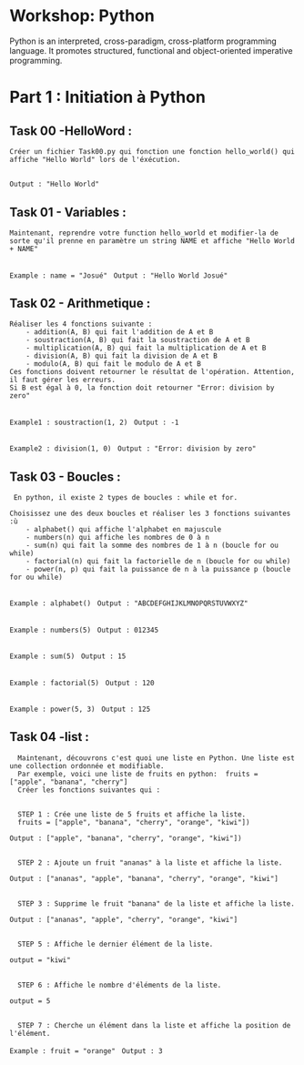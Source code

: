 # Workshop: Python 


Python is an interpreted, cross-paradigm, cross-platform programming language. It promotes structured, functional and object-oriented imperative programming. 


 # Part 1 : Initiation à Python
 
   ## Task 00 -HelloWord :
    Créer un fichier Task00.py qui fonction une fonction hello_world() qui
    affiche "Hello World" lors de l'éxécution.
    
   ##
   ```Output : "Hello World"```
    
   ## Task 01 - Variables :
    
    Maintenant, reprendre votre function hello_world et modifier-la de sorte qu'il prenne en paramètre un string NAME et affiche "Hello World + NAME" 

   ##
   ```Example : name = "Josué" ```
   ```Output : "Hello World Josué" ```

   ## Task 02 - Arithmetique :
    Réaliser les 4 fonctions suivante :
        - addition(A, B) qui fait l'addition de A et B
        - soustraction(A, B) qui fait la soustraction de A et B
        - multiplication(A, B) qui fait la multiplication de A et B
        - division(A, B) qui fait la division de A et B
        - modulo(A, B) qui fait le modulo de A et B
    Ces fonctions doivent retourner le résultat de l'opération. Attention, il faut gérer les erreurs. 
    Si B est égal à 0, la fonction doit retourner "Error: division by zero"

##
   ```Example1 : soustraction(1, 2) ```
   ```Output : -1 ```
##
   ```Example2 : division(1, 0) ```
   ```Output : "Error: division by zero" ```

## Task 03 - Boucles :
     En python, il existe 2 types de boucles : while et for.
    
    Choisissez une des deux boucles et réaliser les 3 fonctions suivantes :ù
        - alphabet() qui affiche l'alphabet en majuscule
        - numbers(n) qui affiche les nombres de 0 à n
        - sum(n) qui fait la somme des nombres de 1 à n (boucle for ou while)
        - factorial(n) qui fait la factorielle de n (boucle for ou while)
        - power(n, p) qui fait la puissance de n à la puissance p (boucle for ou while)
        
   ##
   ```Example : alphabet() ```
   ```Output : "ABCDEFGHIJKLMNOPQRSTUVWXYZ" ```
##
   ```Example : numbers(5) ```
   ```Output : 012345 ```
   ##
   ```Example : sum(5) ```
   ```Output : 15```
   ##
   ```Example : factorial(5) ```
   ```Output : 120```
   ##
   ```Example : power(5, 3) ```
   ```Output : 125```


##
   
   ## Task 04 -list :
      Maintenant, découvrons c'est quoi une liste en Python. Une liste est une collection ordonnée et modifiable.
      Par exemple, voici une liste de fruits en python:  fruits = ["apple", "banana", "cherry"]
      Créer les fonctions suivantes qui :
##

      STEP 1 : Crée une liste de 5 fruits et affiche la liste. 
      fruits = ["apple", "banana", "cherry", "orange", "kiwi"])

   ```Output : ["apple", "banana", "cherry", "orange", "kiwi"])```
##
      STEP 2 : Ajoute un fruit "ananas" à la liste et affiche la liste.
   ```Output : ["ananas", "apple", "banana", "cherry", "orange", "kiwi"]```
##
      STEP 3 : Supprime le fruit "banana" de la liste et affiche la liste.
   ```Output : ["ananas", "apple", "cherry", "orange", "kiwi"]```
##
      STEP 5 : Affiche le dernier élément de la liste.
   ```output = "kiwi"```
##
      STEP 6 : Affiche le nombre d'éléments de la liste.
   ```output = 5```
##
      STEP 7 : Cherche un élément dans la liste et affiche la position de l'élément.
   ```Example : fruit = "orange" ```
   ```Output : 3```
##   
